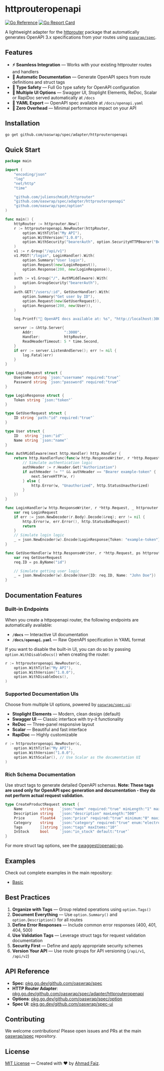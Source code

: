# httprouteropenapi

[![Go Reference](https://pkg.go.dev/badge/github.com/oaswrap/spec/adapter/httprouteropenapi.svg)](https://pkg.go.dev/github.com/oaswrap/spec/adapter/httprouteropenapi)
[![Go Report Card](https://goreportcard.com/badge/github.com/oaswrap/spec/adapter/httprouteropenapi)](https://goreportcard.com/report/github.com/oaswrap/spec/adapter/httprouteropenapi)

A lightweight adapter for the [httprouter](https://github.com/julienschmidt/httprouter) package that automatically generates OpenAPI 3.x specifications from your routes using [`oaswrap/spec`](https://github.com/oaswrap/spec).

## Features

- **⚡ Seamless Integration** — Works with your existing httprouter routes and handlers
- **📝 Automatic Documentation** — Generate OpenAPI specs from route definitions and struct tags
- **🎯 Type Safety** — Full Go type safety for OpenAPI configuration
- **🔧 Multiple UI Options** — Swagger UI, Stoplight Elements, ReDoc, Scalar or RapiDoc served automatically at `/docs`
- **📄 YAML Export** — OpenAPI spec available at `/docs/openapi.yaml`
- **🚀 Zero Overhead** — Minimal performance impact on your API

## Installation

```bash
go get github.com/oaswrap/spec/adapter/httprouteropenapi
```

## Quick Start

```go
package main

import (
	"encoding/json"
	"log"
	"net/http"
	"time"

	"github.com/julienschmidt/httprouter"
	"github.com/oaswrap/spec/adapter/httprouteropenapi"
	"github.com/oaswrap/spec/option"
)

func main() {
	httpRouter := httprouter.New()
	r := httprouteropenapi.NewRouter(httpRouter,
		option.WithTitle("My API"),
		option.WithVersion("1.0.0"),
		option.WithSecurity("bearerAuth", option.SecurityHTTPBearer("Bearer")),
	)
	v1 := r.Group("/api/v1")
	v1.POST("/login", LoginHandler).With(
		option.Summary("User login"),
		option.Request(new(LoginRequest)),
		option.Response(200, new(LoginResponse)),
	)
	auth := v1.Group("/", AuthMiddleware).With(
		option.GroupSecurity("bearerAuth"),
	)
	auth.GET("/users/:id", GetUserHandler).With(
		option.Summary("Get user by ID"),
		option.Request(new(GetUserRequest)),
		option.Response(200, new(User)),
	)

	log.Printf("🚀 OpenAPI docs available at: %s", "http://localhost:3000/docs")

	server := &http.Server{
		Addr:              ":3000",
		Handler:           httpRouter,
		ReadHeaderTimeout: 5 * time.Second,
	}
	if err := server.ListenAndServe(); err != nil {
		log.Fatal(err)
	}
}

type LoginRequest struct {
	Username string `json:"username" required:"true"`
	Password string `json:"password" required:"true"`
}

type LoginResponse struct {
	Token string `json:"token"`
}

type GetUserRequest struct {
	ID string `path:"id" required:"true"`
}

type User struct {
	ID   string `json:"id"`
	Name string `json:"name"`
}

func AuthMiddleware(next http.Handler) http.Handler {
	return http.HandlerFunc(func(w http.ResponseWriter, r *http.Request) {
		// Simulate authentication logic
		authHeader := r.Header.Get("Authorization")
		if authHeader != "" && authHeader == "Bearer example-token" {
			next.ServeHTTP(w, r)
		} else {
			http.Error(w, "Unauthorized", http.StatusUnauthorized)
		}
	})
}

func LoginHandler(w http.ResponseWriter, r *http.Request, _ httprouter.Params) {
	var req LoginRequest
	if err := json.NewDecoder(r.Body).Decode(&req); err != nil {
		http.Error(w, err.Error(), http.StatusBadRequest)
		return
	}
	// Simulate login logic
	_ = json.NewEncoder(w).Encode(LoginResponse{Token: "example-token"})
}

func GetUserHandler(w http.ResponseWriter, r *http.Request, ps httprouter.Params) {
	var req GetUserRequest
	req.ID = ps.ByName("id")

	// Simulate getting user logic
	_ = json.NewEncoder(w).Encode(User{ID: req.ID, Name: "John Doe"})
}
```

## Documentation Features

### Built-in Endpoints
When you create a httpopenapi router, the following endpoints are automatically available:

- **`/docs`** — Interactive UI documentation
- **`/docs/openapi.yaml`** — Raw OpenAPI specification in YAML format

If you want to disable the built-in UI, you can do so by passing `option.WithDisableDocs()` when creating the router:

```go
r := httprouteropenapi.NewRouter(c,
    option.WithTitle("My API"),
    option.WithVersion("1.0.0"),
    option.WithDisableDocs(),
)
```

### Supported Documentation UIs
Choose from multiple UI options, powered by [`oaswrap/spec-ui`](https://github.com/oaswrap/spec-ui):

- **Stoplight Elements** — Modern, clean design (default)
- **Swagger UI** — Classic interface with try-it functionality
- **ReDoc** — Three-panel responsive layout
- **Scalar** — Beautiful and fast interface
- **RapiDoc** — Highly customizable

```go
r := httprouteropenapi.NewRouter(c,
    option.WithTitle("My API"),
    option.WithVersion("1.0.0"),
    option.WithScalar(), // Use Scalar as the documentation UI
)
```

### Rich Schema Documentation
Use struct tags to generate detailed OpenAPI schemas. **Note: These tags are used only for OpenAPI spec generation and documentation - they do not perform actual request validation.**

```go
type CreateProductRequest struct {
    Name        string   `json:"name" required:"true" minLength:"1" maxLength:"100"`
    Description string   `json:"description" maxLength:"500"`
    Price       float64  `json:"price" required:"true" minimum:"0" maximum:"999999.99"`
    Category    string   `json:"category" required:"true" enum:"electronics,books,clothing"`
    Tags        []string `json:"tags" maxItems:"10"`
    InStock     bool     `json:"in_stock" default:"true"`
}
```

For more struct tag options, see the [swaggest/openapi-go](https://github.com/swaggest/openapi-go?tab=readme-ov-file#features).

## Examples

Check out complete examples in the main repository:
- [Basic](https://github.com/oaswrap/spec/tree/main/examples/adapter/httprouteropenapi/basic)

## Best Practices

1. **Organize with Tags** — Group related operations using `option.Tags()`
2. **Document Everything** — Use `option.Summary()` and `option.Description()` for all routes
3. **Define Error Responses** — Include common error responses (400, 401, 404, 500)
4. **Use Validation Tags** — Leverage struct tags for request validation documentation
5. **Security First** — Define and apply appropriate security schemes
6. **Version Your API** — Use route groups for API versioning (`/api/v1`, `/api/v2`)

## API Reference

- **Spec**: [pkg.go.dev/github.com/oaswrap/spec](https://pkg.go.dev/github.com/oaswrap/spec)
- **HTTP Router Adapter**: [pkg.go.dev/github.com/oaswrap/spec/adapter/httprouteropenapi](https://pkg.go.dev/github.com/oaswrap/spec/adapter/httprouteropenapi)
- **Options**: [pkg.go.dev/github.com/oaswrap/spec/option](https://pkg.go.dev/github.com/oaswrap/spec/option)
- **Spec UI**: [pkg.go.dev/github.com/oaswrap/spec-ui](https://pkg.go.dev/github.com/oaswrap/spec-ui)

## Contributing

We welcome contributions! Please open issues and PRs at the main [oaswrap/spec](https://github.com/oaswrap/spec) repository.

## License

[MIT License](LICENSE) — Created with ❤️ by [Ahmad Faiz](https://github.com/afkdevs).